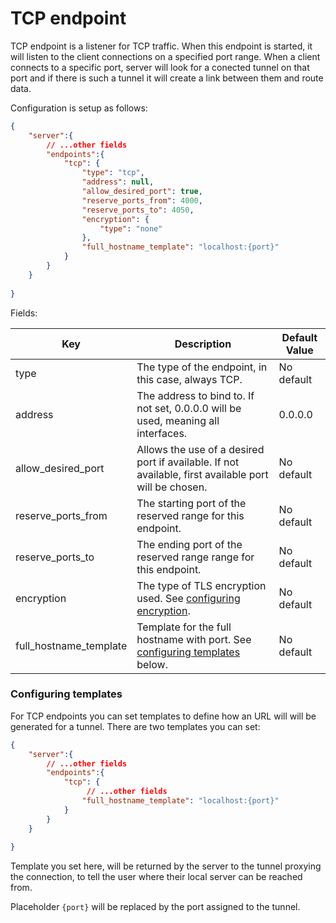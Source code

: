 # TCP endpoint

TCP endpoint is a listener for TCP traffic. When this endpoint is started, it will listen to the client connections on
a specified port range. When a client connects to a specific port, server will look for a conected tunnel on that port
and if there is such a tunnel it will create a link between them and route data.

Configuration is setup as follows:

```json
{
    "server":{
        // ...other fields
        "endpoints":{
            "tcp": {
                "type": "tcp",
                "address": null,
                "allow_desired_port": true,
                "reserve_ports_from": 4000,
                "reserve_ports_to": 4050,
                "encryption": {
                    "type": "none"
                },
                "full_hostname_template": "localhost:{port}"
            }
        }
    }
    
}
```

Fields:

| Key                    | Description                                                                                           | Default Value |
| ---------------------- | ----------------------------------------------------------------------------------------------------- | ------------- |
| type                   | The type of the endpoint, in this case, always TCP.                                                   | No default    |
| address                | The address to bind to. If not set, 0.0.0.0 will be used, meaning all interfaces.                     | 0.0.0.0       |
| allow_desired_port     | Allows the use of a desired port if available. If not available, first available port will be chosen. | No default    |
| reserve_ports_from     | The starting port of the reserved range for this endpoint.                                            | No default    |
| reserve_ports_to       | The ending port of the reserved range range for this endpoint.                                        | No default    |
| encryption             | The type of TLS encryption used. See [configuring encryption](./setting-up-endpoint-tls.md).          | No default    |
| full_hostname_template | Template for the full hostname with port. See [configuring templates](#configuring-templates) below.  | No default    |



### Configuring templates

For TCP endpoints you can set templates to define how an URL will will be generated for a tunnel. There are two templates
you can set: 


```json
{
    "server":{
        // ...other fields
        "endpoints":{
            "tcp": {
                 // ...other fields
                "full_hostname_template": "localhost:{port}"
            }
        }
    }
    
}
```

Template you set here, will be returned by the server to the tunnel proxying the connection, to tell the user where
their local server can be reached from.

Placeholder `{port}` will be replaced by the port assigned to the tunnel.